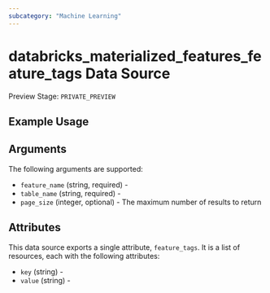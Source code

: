 ```yaml
---
subcategory: "Machine Learning"
---
```

# databricks_materialized_features_feature_tags Data Source
Preview Stage: `PRIVATE_PREVIEW`



## Example Usage


## Arguments
The following arguments are supported:
* `feature_name` (string, required) - 
* `table_name` (string, required) - 
* `page_size` (integer, optional) - The maximum number of results to return



## Attributes
This data source exports a single attribute, `feature_tags`. It is a list of resources, each with the following attributes:
* `key` (string) - 
* `value` (string) - 